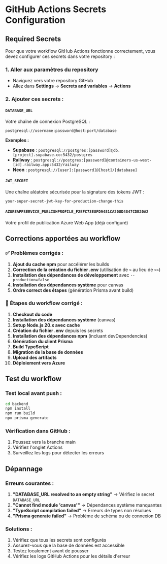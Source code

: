 # GitHub Actions Secrets Configuration

## Required Secrets

Pour que votre workflow GitHub Actions fonctionne correctement, vous devez configurer ces secrets dans votre repository :

### 1. Aller aux paramètres du repository
- Naviguez vers votre repository GitHub
- Allez dans **Settings** → **Secrets and variables** → **Actions**

### 2. Ajouter ces secrets :

#### `DATABASE_URL`
Votre chaîne de connexion PostgreSQL :
```
postgresql://username:password@host:port/database
```

**Exemples :**
- **Supabase** : `postgresql://postgres:[password]@db.[project].supabase.co:5432/postgres`
- **Railway** : `postgresql://postgres:[password]@containers-us-west-[id].railway.app:5432/railway`
- **Neon** : `postgresql://[user]:[password]@[host]/[database]`

#### `JWT_SECRET`
Une chaîne aléatoire sécurisée pour la signature des tokens JWT :
```
your-super-secret-jwt-key-for-production-change-this
```

#### `AZUREAPPSERVICE_PUBLISHPROFILE_F2EFC73E8FD9481CA208D4847CDB20A2`
Votre profil de publication Azure Web App (déjà configuré)

## Corrections apportées au workflow

### ✅ Problèmes corrigés :
1. **Ajout du cache npm** pour accélérer les builds
2. **Correction de la création du fichier .env** (utilisation de `>` au lieu de `>>`)
3. **Installation des dépendances de développement** avec `--production=false`
4. **Installation des dépendances système** pour canvas
5. **Ordre correct des étapes** (génération Prisma avant build)

### 🔧 Étapes du workflow corrigé :
1. **Checkout du code**
2. **Installation des dépendances système** (canvas)
3. **Setup Node.js 20.x avec cache**
4. **Création du fichier .env** depuis les secrets
5. **Installation des dépendances npm** (incluant devDependencies)
6. **Génération du client Prisma**
7. **Build TypeScript**
8. **Migration de la base de données**
9. **Upload des artifacts**
10. **Déploiement vers Azure**

## Test du workflow

### Test local avant push :
```bash
cd backend
npm install
npm run build
npx prisma generate
```

### Vérification dans GitHub :
1. Poussez vers la branche main
2. Vérifiez l'onglet Actions
3. Surveillez les logs pour détecter les erreurs

## Dépannage

### Erreurs courantes :
1. **"DATABASE_URL resolved to an empty string"** → Vérifiez le secret `DATABASE_URL`
2. **"Cannot find module 'canvas'"** → Dépendances système manquantes
3. **"TypeScript compilation failed"** → Erreurs de types non résolues
4. **"Prisma generate failed"** → Problème de schéma ou de connexion DB

### Solutions :
1. Vérifiez que tous les secrets sont configurés
2. Assurez-vous que la base de données est accessible
3. Testez localement avant de pousser
4. Vérifiez les logs GitHub Actions pour les détails d'erreur 
